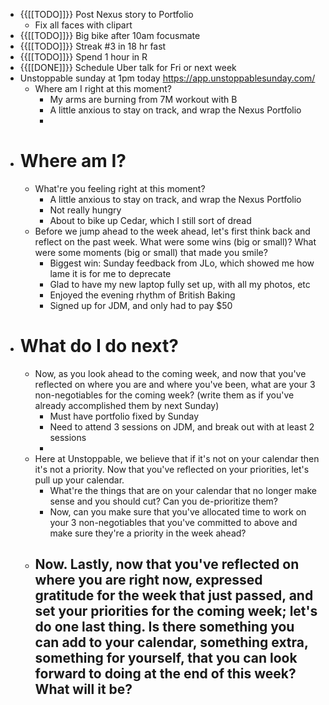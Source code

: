 - {{[[TODO]]}} Post Nexus story to Portfolio
    - Fix all faces with clipart
- {{[[TODO]]}} Big bike after 10am focusmate
- {{[[TODO]]}} Streak #3 in 18 hr fast
- {{[[TODO]]}} Spend 1 hour in R
- {{[[DONE]]}} Schedule Uber talk for Fri or next week
- Unstoppable sunday at 1pm today https://app.unstoppablesunday.com/
    - Where am I right at this moment?
        - My arms are burning from 7M workout with B
        - A little anxious to stay on track, and wrap the Nexus Portfolio
        - 
- # Where am I?
    - What're you feeling right at this moment?
        - A little anxious to stay on track, and wrap the Nexus Portfolio
        - Not really hungry
        - About to bike up Cedar, which I still sort of dread
    - Before we jump ahead to the week ahead, let's first think back and reflect on the past week. What were some wins (big or small)? What were some moments (big or small) that made you smile?
        - Biggest win: Sunday feedback from JLo, which showed me how lame it is for me to deprecate
        - Glad to have my new laptop fully set up, with all my photos, etc
        - Enjoyed the evening rhythm of British Baking
        - Signed up for JDM, and only had to pay $50
- # What do I do next?
    - Now, as you look ahead to the coming week, and now that you've reflected on where you are and where you've been, what are your 3 non-negotiables for the coming week? (write them as if you've already accomplished them by next Sunday)
        - Must have portfolio fixed by Sunday
        - Need to attend 3 sessions on JDM, and break out with at least 2 sessions
        - 
    - Here at Unstoppable, we believe that if it's not on your calendar then it's not a priority. Now that you've reflected on your priorities, let's pull up your calendar.
        - What're the things that are on your calendar that no longer make sense and you should cut? Can you de-prioritize them?
        - Now, can you make sure that you've allocated time to work on your 3 non-negotiables that you've committed to above and make sure they're a priority in the week ahead?
    - Now. Lastly, now that you've reflected on where you are right now, expressed gratitude for the week that just passed, and set your priorities for the coming week; let's do one last thing. Is there something you can add to your calendar, something extra, something for yourself, that you can look forward to doing at the end of this week? What will it be?
        - 
